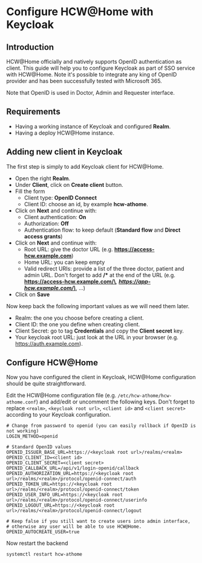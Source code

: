 # Configure HCW@Home with Keycloak

## Introduction

HCW@Home officially and natively supports OpenID authentication as client. This guide will help you to configure Keycloak as part of SSO service with HCW@Home. Note it's possible to integrate any king of OpenID provider and has been successfully tested with Microsoft 365.

Note that OpenID is used in Doctor, Admin and Requester interface.

## Requirements

* Having a working instance of Keycloak and configured **Realm**.
* Having a deploy HCW@Home instance.

## Adding new client in Keycloak

The first step is simply to add Keycloak client for HCW@Home.

* Open the right **Realm**.
* Under **Client**, click on **Create client** button.
* Fill the form
    * Client type: **OpenID Connect**
    * Client ID: choose an id, by example **hcw-athome**.
* Click on **Next** and continue with:
    * Client authentication: **On**
    * Authorization: **Off**
    * Authentication flow: to keep default (**Standard flow** and **Direct access grants**)
* Click on **Next** and continue with:
    * Root URL: give the doctor URL (e.g. **https://access-hcw.example.com**)
    * Home URL: you can keep empty
    * Valid redirect URIs: provide a list of the three doctor, patient and admin URL. Don't forget to add **/\*** at the end of the URL (e.g. **https://access-hcw.example.com/\***, **https://app-hcw.example.com/\***, ...)
* Click on **Save**

Now keep back the following important values as we will need them later.

* Realm: the one you choose before creating a client.
* Client ID: the one you define when creating client.
* Client Secret: go to tag **Credentials** and copy the **Client secret** key.
* Your keycloak root URL: just look at the URL in your browser (e.g. https://auth.example.com).

## Configure HCW@Home

Now you have configured the client in Keycloak, HCW@Home configuration should be quite straightforward.

Edit the HCW@Home configuration file (e.g. `/etc/hcw-athome/hcw-athome.conf`) and add/edit or uncomment the following keys. Don't forget to replace `<realm>`, `<keycloak root url>`, `<client id>` and `<client secret>` according to your Keycloak configuration.

```
# Change from password to openid (you can easily rollback if OpenID is not working)
LOGIN_METHOD=openid

# Standard OpenID values
OPENID_ISSUER_BASE_URL=https://<keycloak root url>/realms/<realm>
OPENID_CLIENT_ID=<client id>
OPENID_CLIENT_SECRET=<client secret>
OPENID_CALLBACK_URL=/api/v1/login-openid/callback
OPENID_AUTHORIZATION_URL=https://<keycloak root url>/realms/<realm>/protocol/openid-connect/auth
OPENID_TOKEN_URL=https://<keycloak root url>/realms/<realm>/protocol/openid-connect/token
OPENID_USER_INFO_URL=https://<keycloak root url>/realms/<realm>/protocol/openid-connect/userinfo
OPENID_LOGOUT_URL=https://<keycloak root url>/realms/<realm>/protocol/openid-connect/logout

# Keep false if you still want to create users into admin interface,
# otherwise any user will be able to use HCW@Home.
OPENID_AUTOCREATE_USER=true
```

Now restart the backend

```
systemctl restart hcw-athome
```